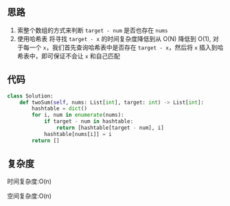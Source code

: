 

## 思路

1. 索整个数组的方式来判断 `target - num` 是否也存在 `nums` 
2. 使用哈希表  将寻找 `target - x` 的时间复杂度降低到从 O(N) 降低到 O(1), 对于每一个 `x`，我们首先查询哈希表中是否存在 `target - x`，然后将 `x` 插入到哈希表中，即可保证不会让 `x` 和自己匹配 



## 代码

```python
class Solution:
    def twoSum(self, nums: List[int], target: int) -> List[int]:
        hashtable = dict()
        for i, num in enumerate(nums):
            if target - num in hashtable:
                return [hashtable[target - num], i]
            hashtable[nums[i]] = i
        return []

```



## 复杂度

时间复杂度:O(n)

空间复杂度:O(n)